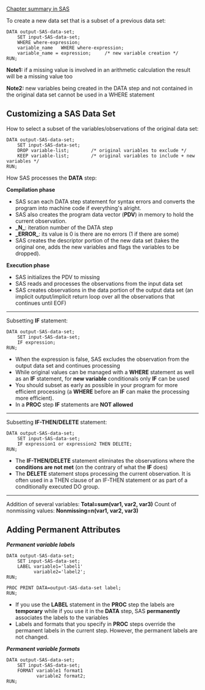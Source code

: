 [Chapter summary in SAS](https://support.sas.com/edu/OLTRN/ECPRG193/m417/m417_4_a_sum.htm)

To create a new data set that is a subset of a previous data set:

```
DATA output-SAS-data-set;
	SET input-SAS-data-set;
    WHERE where-expression;
    variable_name	WHERE where-expression;
	variable_name = expression;     /* new variable creation */
RUN;
```

**Note1:** if a missing value is involved in an arithmetic calculation the result will be a missing value too

**Note2:** new variables being created in the DATA step and not contained in the original data set cannot be used in a WHERE statement

## Customizing a SAS Data Set

How to select a subset of the variables/observations of the original data set:

```
DATA output-SAS-data-set;
    SET input-SAS-data-set;
    DROP variable-list;        /* original variables to exclude */
    KEEP variable-list;        /* original variables to include + new variables */
RUN;
```

How SAS processes the **DATA** step:

**Compilation phase**

- SAS scan each DATA step statement for syntax errors and converts the program into machine code if everything's alright. 
- SAS also creates the program data vector (**PDV**) in memory to hold the current observation.
 - **\_N\_**: iteration number of the DATA step
 - **\_ERROR\_**: its value is 0 is there are no errors (1 if there are some)
- SAS creates the descriptor portion of the new data set (takes the original one, adds the new variables and flags the variables to be dropped). 

**Execution phase**

- SAS initializes the PDV to missing
- SAS reads and processes the observations from the input data set 
- SAS creates observations in the data portion of the output data set (an implicit output/implicit return loop over all the observations that continues until EOF)

---

Subsetting **IF** statement: 

```
DATA output-SAS-data-set;
	SET input-SAS-data-set;
    IF expression;
RUN;
```

* When the expression is false, SAS excludes the observation from the output data set and continues processing
* While original values can be managed with a **WHERE** statement as well as an **IF** statement, for **new variable** conditionals only **IF** can be used
* You should subset as early as possible in your program for more efficient processing (a **WHERE** before an **IF** can make the processing more efficient).
* In a **PROC** step **IF** statements are **NOT allowed**

---

Subsetting **IF-THEN/DELETE** statement: 

```
DATA output-SAS-data-set;
	SET input-SAS-data-set;
	IF expression1 or expression2 THEN DELETE;
RUN;
```

* The **IF-THEN/DELETE** statement eliminates the observations where the **conditions are not met** (on the contrary of what the **IF** does)
* The **DELETE** statement stops processing the current observation. It is often used in a THEN clause of an IF-THEN statement or as part of a conditionally executed DO group.

---

Addition of several variables: **Total=sum(var1, var2, var3)**
Count of nonmissing values: **Nonmissing=n(var1, var2, var3)**

## Adding Permanent Attributes

***Permanent variable labels***

```
DATA output-SAS-data-set;
	SET input-SAS-data-set;
    LABEL variable1='label1'
          variable2='label2';
RUN;
```

```
PROC PRINT DATA=output-SAS-data-set label;
RUN;
```

* If you use the **LABEL** statement in the **PROC** step the labels are **temporary** while if you use it in the **DATA** step, SAS **permanently** associates the labels to the variables
* Labels and formats that you specify in **PROC** steps override the permanent labels in the current step. However, the permanent labels are not changed.

***Permanent variable formats***

```
DATA output-SAS-data-set;
    SET input-SAS-data-set;
    FORMAT variable1 format1
           variable2 format2;
RUN;
```
